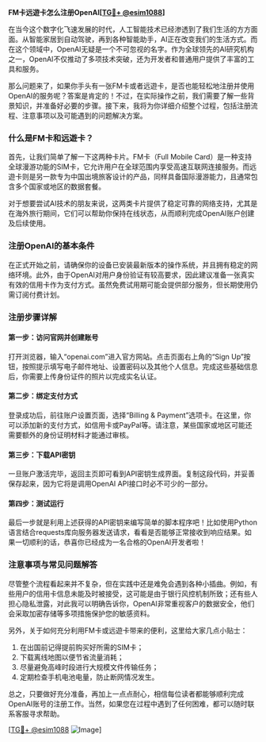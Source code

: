 **FM卡远遊卡怎么注册OpenAI[[TG💪+ @esim1088](https://t.me/s/esim1088)]**

在当今这个数字化飞速发展的时代，人工智能技术已经渗透到了我们生活的方方面面。从智能家居到自动驾驶，再到各种智能助手，AI正在改变我们的生活方式。而在这个领域中，OpenAI无疑是一个不可忽视的名字。作为全球领先的AI研究机构之一，OpenAI不仅推动了多项技术突破，还为开发者和普通用户提供了丰富的工具和服务。

那么问题来了，如果你手头有一张FM卡或者远遊卡，是否也能轻松地注册并使用OpenAI的服务呢？答案是肯定的！不过，在实际操作之前，我们需要了解一些背景知识，并准备好必要的步骤。接下来，我将为你详细介绍整个过程，包括注册流程、注意事项以及可能遇到的问题解决方案。

### 什么是FM卡和远遊卡？

首先，让我们简单了解一下这两种卡片。FM卡（Full Mobile Card）是一种支持全球漫游功能的SIM卡，它允许用户在全球范围内享受高速互联网连接服务。而远遊卡则是另一款专为中国出境旅客设计的产品，同样具备国际漫游能力，且通常包含多个国家或地区的数据套餐。

对于想要尝试AI技术的朋友来说，这两类卡片提供了稳定可靠的网络支持，尤其是在海外旅行期间，它们可以帮助你保持在线状态，从而顺利完成OpenAI账户创建及后续使用。

### 注册OpenAI的基本条件

在正式开始之前，请确保你的设备已安装最新版本的操作系统，并且拥有稳定的网络环境。此外，由于OpenAI对用户身份验证有较高要求，因此建议准备一张真实有效的信用卡作为支付方式。虽然免费试用期可能会提供部分服务，但长期使用仍需订阅付费计划。

### 注册步骤详解

#### 第一步：访问官网并创建账号
打开浏览器，输入“openai.com”进入官方网站。点击页面右上角的“Sign Up”按钮，按照提示填写电子邮件地址、设置密码以及其他个人信息。完成这些基础信息后，你需要上传身份证件的照片以完成实名认证。

#### 第二步：绑定支付方式
登录成功后，前往账户设置页面，选择“Billing & Payment”选项卡。在这里，你可以添加新的支付方式，如信用卡或PayPal等。请注意，某些国家或地区可能还需要额外的身份证明材料才能通过审核。

#### 第三步：下载API密钥
一旦账户激活完毕，返回主页即可看到API密钥生成界面。复制这段代码，并妥善保存起来，因为它将是调用OpenAI API接口时必不可少的一部分。

#### 第四步：测试运行
最后一步就是利用上述获得的API密钥来编写简单的脚本程序吧！比如使用Python语言结合requests库向服务器发送请求，看看是否能够正常接收到响应结果。如果一切顺利的话，恭喜你已经成为一名合格的OpenAI开发者啦！

### 注意事项与常见问题解答

尽管整个流程看起来并不复杂，但在实践中还是难免会遇到各种小插曲。例如，有些用户的信用卡信息未能及时被接受，这可能是由于银行风控机制所致；还有些人担心隐私泄露，对此我可以明确告诉你，OpenAI非常重视客户的数据安全，他们会采取加密存储等多项措施保护您的敏感资料。

另外，关于如何充分利用FM卡或远遊卡带来的便利，这里给大家几点小贴士：
1. 在出国前记得提前购买好所需的SIM卡；
2. 下载离线地图以便节省流量消耗；
3. 尽量避免高峰时段进行大规模文件传输任务；
4. 定期检查手机电池电量，防止断网情况发生。

总之，只要做好充分准备，再加上一点点耐心，相信每位读者都能够顺利完成OpenAI账号的注册工作。当然，如果您在过程中遇到了任何困难，都可以随时联系客服寻求帮助。

[[TG💪+ @esim1088](https://t.me/s/esim1088) ![Image](https://i.postimg.cc/4NQfJmqS/Snipaste-2025-05-13-00-14-12.png)]